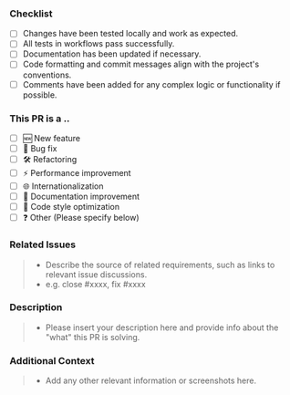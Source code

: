 <!--
Thank you for contributing to this project! 🎉 We appreciate your efforts and time. 🥰
Please take a moment to fill out the information below to help us review your PR efficiently.
-->

### Checklist

<!-- Please ensure the following requirements are met before submitting your PR. -->

- [ ] Changes have been tested locally and work as expected.
- [ ] All tests in workflows pass successfully.
- [ ] Documentation has been updated if necessary.
- [ ] Code formatting and commit messages align with the project's conventions.
- [ ] Comments have been added for any complex logic or functionality if possible.

### This PR is a ..

- [ ] 🆕 New feature
- [ ] 🐞 Bug fix
- [ ] 🛠 Refactoring
- [ ] ⚡️ Performance improvement
- [ ] 🌐 Internationalization
- [ ] 📄 Documentation improvement
- [ ] 🎨 Code style optimization
- [ ] ❓ Other (Please specify below)

### Related Issues

> - Describe the source of related requirements, such as links to relevant issue discussions.
> - e.g. close #xxxx, fix #xxxx

### Description

> - Please insert your description here and provide info about the "what" this PR is solving.

### Additional Context

> - Add any other relevant information or screenshots here.

